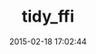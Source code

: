 ---
layout: post
title:  "tidy_ffi"
repo:   "libc/tidy_ffi"
date:   2015-02-18 17:02:44
gemurl: http://github.com/libc/tidy_ffi
---